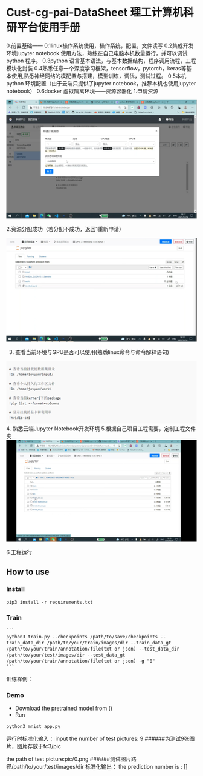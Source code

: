 # Cust-cg-pai-DataSheet 理工计算机科研平台使用手册
0.前置基础——
	0.1linux操作系统使用，操作系统，配置，文件读写
	0.2集成开发环境jupyter notebook 使用方法，熟练在自己电脑本机数量运行，并可以调试python 程序。
	0.3python 语言基本语法，与基本数据结构，程序调用流程，工程模块化封装
	0.4熟悉任意一个深度学习框架，tensorflow，pytorch，keras等基本使用,熟悉神经网络的模配置与搭建，模型训练，调优，测试过程。
	0.5本机python 环境配置（由于云端只提供了jupyter notebook，推荐本机也使用jupyter notebook）
	0.6docker 虚拟隔离环境——资源容器化
1.申请资源
 
 ![img0](https://raw.githubusercontent.com/yuxiashu/Cust-cg-pai-DataSheet/main/img/t0.png)



2.资源分配成功（若分配不成功，返回1重新申请）
 
![](https://raw.githubusercontent.com/yuxiashu/Cust-cg-pai-DataSheet/main/img/t1.png)


3. 查看当前环境与GPU是否可以使用(熟悉linux命令与命令解释语句)
 
![](https://raw.githubusercontent.com/yuxiashu/Cust-cg-pai-DataSheet/main/img/t2.png)
4. 熟悉云端Jupyter Notebook开发环境
5.根据自己项目工程需要，定制工程文件夹
![](https://raw.githubusercontent.com/yuxiashu/Cust-cg-pai-DataSheet/main/img/t3.png)
 


6.工程运行
## How to use
### Install
```
pip3 install -r requirements.txt
```


### Train
    ```
    python3 train.py --checkpoints /path/to/save/checkpoints --train_data_dir /path/to/your/train/images/dir --train_data_gt /path/to/your/train/annotation/file(txt or json) --test_data_dir /path/to/your/test/images/dir --test_data_gt /path/to/your/train/annotation/file(txt or json) -g "0"
    ```  
训练样例：
 

### Demo
- Download the pretrained model from ()
- Run
```
python3 mnist_app.py 
```  
运行时标准化输入：
input the number of test pictures: 9  ######为测试9张图片，图片存放于fc3/pic  

the path of test picture:pic/0.png   ######测试图片路径/path/to/your/test/images/dir
标准化输出：
the prediction number is : []



